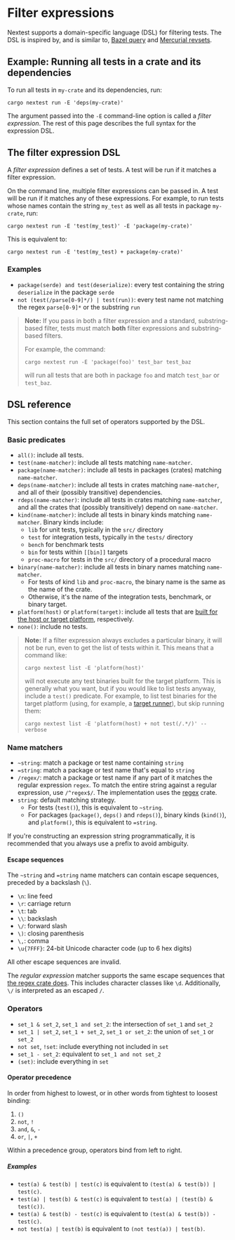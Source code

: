 # Filter expressions

Nextest supports a domain-specific language (DSL) for filtering tests. The DSL is inspired by, and is similar to, [Bazel query](https://bazel.build/docs/query-how-to) and [Mercurial revsets](https://www.mercurial-scm.org/repo/hg/help/revsets).

## Example: Running all tests in a crate and its dependencies

To run all tests in `my-crate` and its dependencies, run:

```
cargo nextest run -E 'deps(my-crate)'
```

The argument passed into the `-E` command-line option is called a *filter expression*. The rest of this page describes the full syntax for the expression DSL.

## The filter expression DSL

A *filter expression* defines a set of tests. A test will be run if it matches a filter expression.

On the command line, multiple filter expressions can be passed in. A test will be run if it matches any of these expressions. For example, to run tests whose names contain the string `my_test` as well as all tests in package `my-crate`, run:

```
cargo nextest run -E 'test(my_test)' -E 'package(my-crate)'
```

This is equivalent to:

```
cargo nextest run -E 'test(my_test) + package(my-crate)'
```

### Examples

- `package(serde) and test(deserialize)`: every test containing the string `deserialize` in the package `serde`
- `not (test(/parse[0-9]*/) | test(run))`: every test name not matching the regex `parse[0-9]*` or the substring `run`

> **Note:** If you pass in both a filter expression and a standard, substring-based filter, tests
> must match **both** filter expressions and substring-based filters.
>
> For example, the command:
>
>     cargo nextest run -E 'package(foo)' test_bar test_baz
>
> will run all tests that are both in package `foo` and match `test_bar` or `test_baz`.

## DSL reference

This section contains the full set of operators supported by the DSL.

### Basic predicates

- `all()`: include all tests.
- `test(name-matcher)`: include all tests matching `name-matcher`.
- `package(name-matcher)`: include all tests in packages (crates) matching `name-matcher`.
- `deps(name-matcher)`: include all tests in crates matching `name-matcher`, and all of their (possibly transitive) dependencies.
- `rdeps(name-matcher)`: include all tests in crates matching `name-matcher`, and all the crates that (possibly transitively) depend on `name-matcher`.
- `kind(name-matcher)`: include all tests in binary kinds matching `name-matcher`. Binary kinds include:
  - `lib` for unit tests, typically in the `src/` directory
  - `test` for integration tests, typically in the `tests/` directory
  - `bench` for benchmark tests
  - `bin` for tests within `[[bin]]` targets
  - `proc-macro` for tests in the `src/` directory of a procedural macro
- `binary(name-matcher)`: include all tests in binary names matching `name-matcher`.
  - For tests of kind `lib` and `proc-macro`, the binary name is the same as the name of the crate.
  - Otherwise, it's the name of the integration tests, benchmark, or binary target.
- `platform(host)` or `platform(target)`: include all tests that are [built for the host or target platform](running.md#filtering-by-build-platform), respectively.
- `none()`: include no tests.

> **Note:** If a filter expression always excludes a particular binary, it will not be run, even to
> get the list of tests within it. This means that a command like:
>
>     cargo nextest list -E 'platform(host)'
>
> will not execute any test binaries built for the target platform. This is generally what you want,
> but if you would like to list tests anyway, include a `test()` predicate. For example, to
> list test binaries for the target platform (using, for example, a [target
> runner](target-runners.md)), but skip running them:
>
>     cargo nextest list -E 'platform(host) + not test(/.*/)' --verbose

### Name matchers

- `~string`: match a package or test name containing `string`
- `=string`: match a package or test name that's equal to `string`
- `/regex/`: match a package or test name if any part of it matches the regular expression `regex`. To match the entire string against a regular expression, use `/^regex$/`. The implementation uses the [regex](https://github.com/rust-lang/regex) crate.
- `string`: default matching strategy.
    - For tests (`test()`), this is equivalent to `~string`.
    - For packages (`package()`, `deps()` and `rdeps()`), binary kinds (`kind()`), and `platform()`, this is equivalent to `=string`.

If you're constructing an expression string programmatically, it is recommended that you always use a prefix to avoid ambiguity.

#### Escape sequences

The `~string` and `=string` name matchers can contain escape sequences, preceded by a backslash (`\`).

* `\n`: line feed
* `\r`: carriage return
* `\t`: tab
* `\\`: backslash
* `\/`: forward slash
* `\)`: closing parenthesis
* `\,`: comma
* `\u{7FFF}`: 24-bit Unicode character code (up to 6 hex digits)

All other escape sequences are invalid.

The *regular expression* matcher supports the same escape sequences that [the regex crate does](https://docs.rs/regex/latest/regex/#escape-sequences). This includes character classes like `\d`. Additionally, `\/` is interpreted as an escaped `/`.

### Operators

- `set_1 & set_2`, `set_1 and set_2`: the intersection of `set_1` and `set_2`
- `set_1 | set_2`, `set_1 + set_2`, `set_1 or set_2`: the union of `set_1` or `set_2`
- `not set`, `!set`: include everything not included in `set`
- `set_1 - set_2`: equivalent to `set_1 and not set_2`
- `(set)`: include everything in `set`

#### Operator precedence

In order from highest to lowest, or in other words from tightest to loosest binding:

1. `()`
2. `not`, `!`
3. `and`, `&`, `-`
4. `or`, `|`, `+`

Within a precedence group, operators bind from left to right.

##### Examples

- `test(a) & test(b) | test(c)` is equivalent to `(test(a) & test(b)) | test(c)`.
- `test(a) | test(b) & test(c)` is equivalent to `test(a) | (test(b) & test(c))`.
- `test(a) & test(b) - test(c)` is equivalent to `(test(a) & test(b)) - test(c)`.
- `not test(a) | test(b)` is equivalent to `(not test(a)) | test(b)`.
